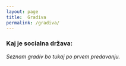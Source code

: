 ```yaml
---
layout: page
title:  Gradiva
permalink: /gradiva/
---
```


### Kaj je socialna država:

_Seznam gradiv bo tukaj po prvem predavanju._
